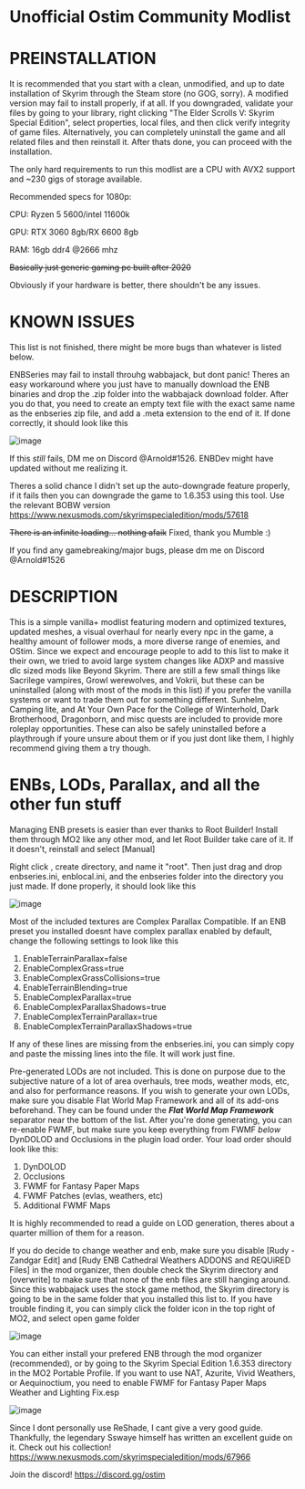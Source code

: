 # Unofficial Ostim Community Modlist

# PREINSTALLATION
 
 It is recommended that you start with a clean, unmodified, and up to date installation of Skyrim through the Steam store (no GOG, sorry). A modified version may fail to install properly, if at all.
 If you downgraded, validate your files by going to your library, right clicking "The Elder Scrolls V: Skyrim Special Edition", select properties, local files, and then click verify integrity of game files. Alternatively, you can completely uninstall the game and all related files and then reinstall it. After thats done, you can proceed with the installation.
 
 The only hard requirements to run this modlist are a CPU with AVX2 support and ~230 gigs of storage available.
 
 Recommended specs for 1080p:
 
  CPU: Ryzen 5 5600/intel 11600k
  
  GPU: RTX 3060 8gb/RX 6600 8gb
  
  RAM: 16gb ddr4 @2666 mhz
 
 ~~Basically just generic gaming pc built after 2020~~
 
 Obviously if your hardware is better, there shouldn't be any issues.
 
 
# KNOWN ISSUES
 
 This list is not finished, there might be more bugs than whatever is listed below.
 
 ENBSeries may fail to install throuhg wabbajack, but dont panic! Theres an easy workaround where you just have to manually download the ENB binaries and drop the .zip folder into the wabbajack download folder. After you do that, you need to create an empty text file with the exact same name as the enbseries zip file, and add a .meta extension to the end of it.
If done correctly, it should look like this

![image](https://user-images.githubusercontent.com/122011472/222934459-a70e81e6-259a-43a0-abf6-582e0e1a9a96.png)

If this *still* fails, DM me on Discord @Arnold#1526. ENBDev might have updated without me realizing it.

Theres a solid chance I didn't set up the auto-downgrade feature properly, if it fails then you can downgrade the game to 1.6.353 using this tool. Use the relevant BOBW version
https://www.nexusmods.com/skyrimspecialedition/mods/57618
 
 ~~There is an infinite loading... nothing afaik~~ Fixed, thank you Mumble :)
 
 If you find any gamebreaking/major bugs, please dm me on Discord @Arnold#1526
 
# DESCRIPTION

This is a simple vanilla+ modlist featuring modern and optimized textures, updated meshes, a visual overhaul for nearly every npc in the game, a healthy amount of follower mods, a more diverse range of enemies, and OStim. Since we expect and encourage people to add to this list to make it their own, we tried to avoid large system changes like ADXP and massive dlc sized mods like Beyond Skyrim. There are still a few small things like Sacrilege vampires, Growl werewolves, and Vokrii, but these can be uninstalled (along with most of the mods in this list) if you prefer the vanilla systems or want to trade them out for something different. Sunhelm, Camping lite, and At Your Own Pace for the College of Winterhold, Dark Brotherhood, Dragonborn, and misc quests are included to provide more roleplay opportunities. These can also be safely uninstalled before a playthrough if youre unsure about them or if you just dont like them, I highly recommend giving them a try though.

# ENBs, LODs, Parallax, and all the other fun stuff

 Managing ENB presets is easier than ever thanks to Root Builder! Install them through MO2 like any other mod, and let Root Builder take care of it. If it doesn't, reinstall and select [Manual]
 
 Right click <data>, create directory, and name it "root". Then just drag and drop enbseries.ini, enblocal.ini, and the enbseries folder into the directory you just made. If done properly, it should look like this
 
 ![image](https://user-images.githubusercontent.com/122011472/224231824-0c7f8f4b-c85d-42b3-bd82-0dbfc001d258.png)

Most of the included textures are Complex Parallax Compatible. If an ENB preset you installed doesnt have complex parallax enabled by default, change the following settings to look like this

 1. EnableTerrainParallax=false
 2. EnableComplexGrass=true
 3. EnableComplexGrassCollisions=true
 4. EnableTerrainBlending=true
 5. EnableComplexParallax=true
 6. EnableComplexParallaxShadows=true
 7. EnableComplexTerrainParallax=true
 8. EnableComplexTerrainParallaxShadows=true

 
 If any of these lines are missing from the enbseries.ini, you can simply copy and paste the missing lines into the file. It will work just fine.

Pre-generated LODs are not included. This is done on purpose due to the subjective nature of a lot of area overhauls, tree mods, weather mods, etc, and also for performance reasons. If you wish to generate your own LODs, make sure you disable Flat World Map Framework and all of its add-ons beforehand. They can be found under the ***Flat World Map Framework*** separator near the bottom of the list. After you're done generating, you can re-enable FWMF, but make sure you keep everything from FWMF *below* DynDOLOD and Occlusions in the plugin load order. Your load order should look like this:

1. DynDOLOD
2. Occlusions
3. FWMF for Fantasy Paper Maps
4. FWMF Patches (evlas, weathers, etc)
4. Additional FWMF Maps

It is highly recommended to read a guide on LOD generation, theres about a quarter million of them for a reason.

If you do decide to change weather and enb, make sure you disable [Rudy - Zandgar Edit] and [Rudy ENB Cathedral Weathers ADDONS and REQUiRED Files] in the mod organizer, then double check the Skyrim directory and [overwrite] to make sure that none of the enb files are still hanging around. Since this wabbajack uses the stock game method, the Skyrim directory is going to be in the same folder that you installed this list to. If you have trouble finding it, you can simply click the folder icon in the top right of MO2, and select open game folder

![image](https://user-images.githubusercontent.com/122011472/218272132-feec8b12-a456-43a8-be7b-7a4d495b3b1f.png)

You can either install your prefered ENB through the mod organizer (recommended), or by going to the Skyrim Special Edition 1.6.353 directory in the MO2 Portable Profile. If you want to use NAT, Azurite, Vivid Weathers, or Aequinoctium, you need to enable FWMF for Fantasy Paper Maps Weather and Lighting Fix.esp 

![image](https://user-images.githubusercontent.com/122011472/224233588-68c316a5-8cc2-4849-aa24-9caad041069c.png)


Since I dont personally use ReShade, I cant give a very good guide. Thankfully, the legendary Sswaye himself has written an excellent guide on it. Check out his collection! https://www.nexusmods.com/skyrimspecialedition/mods/67966

Join the discord! https://discord.gg/ostim
